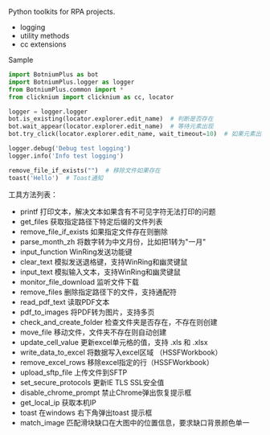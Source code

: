 Python toolkits for RPA projects.
- logging
- utility methods
- cc extensions

Sample
``` python
import BotniumPlus as bot
import BotniumPlus.logger as logger
from BotniumPlus.common import *
from clicknium import clicknium as cc, locator

logger = logger.logger
bot.is_existing(locator.explorer.edit_name)  # 判断是否存在
bot.wait_appear(locator.explorer.edit_name)  # 等待元素出现
bot.try_click(locator.explorer.edit_name, wait_timeout=10)  # 如果元素出现，则点击。否则忽略

logger.debug('Debug test logging')
logger.info('Info test logging')

remove_file_if_exists("")  # 移除文件如果存在
toast('Hello')  # Toast通知

```

工具方法列表：
- printf  打印文本，解决文本如果含有不可见字符无法打印的问题
- get_files  获取指定路径下特定后缀的文件列表
- remove_file_if_exists  如果指定文件存在则删除
- parse_month_zh  将数字转为中文月份，比如把1转为"一月"
- input_function WinRing发送功能键
- clear_text  模拟发送退格键，支持WinRing和幽灵键鼠
- input_text  模拟输入文本，支持WinRing和幽灵键鼠
- monitor_file_download  监听文件下载
- remove_files  删除指定路径下的文件，支持通配符
- read_pdf_text  读取PDF文本
- pdf_to_images  将PDF转为图片，支持多页
- check_and_create_folder  检查文件夹是否存在，不存在则创建
- move_file  移动文件，文件夹不存在则自动创建
- update_cell_value  更新excel单元格的值，支持 .xls 和 .xlsx 
- write_data_to_excel  将数据写入excel区域 （HSSFWorkbook）
- remove_excel_rows 移除excel指定的行（HSSFWorkbook）
- upload_sftp_file  上传文件到SFTP
- set_secure_protocols  更新IE TLS SSL安全值
- disable_chrome_prompt  禁止Chrome弹出恢复提示框
- get_local_ip  获取本机IP
- toast  在windows 右下角弹出toast 提示框
- match_image  匹配滑块缺口在大图中的位置信息，要求缺口背景颜色单一